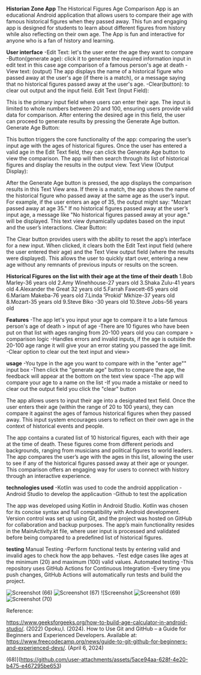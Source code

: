 **Historian Zone App**
The Historical Figures Age Comparison App  is an educational Android application that allows users to compare their age with famous historical figures when they passed away. This fun and engaging app is designed for students to learn about different figures from history while also reflecting on their own age. The App is fun and interactive for anyone who is a fan of history and learning.

**User interface**
-Edit Text: let's the user enter the age they want to compare
-Button(generate age): click it to generate the required information input in edit text in this case age comparison of a famous person's age at death
-View text: (output) The app displays the name of a historical figure who passed away at the user's age (if there is a match), or a message saying that no historical figures passed away at the user's age.
-Clear(button): to clear out output and the input field.
Edit Text (Input Field):

This is the primary input field where users can enter their age.
The input is limited to whole numbers between 20 and 100, ensuring users provide valid data for comparison.
After entering the desired age in this field, the user can proceed to generate results by pressing the Generate Age button.
Generate Age Button:

This button triggers the core functionality of the app: comparing the user’s input age with the ages of historical figures.
Once the user has entered a valid age in the Edit Text field, they can click the Generate Age button to view the comparison.
The app will then search through its list of historical figures and display the results in the output view.
Text View (Output Display):

After the Generate Age button is pressed, the app displays the comparison results in this Text View area.
If there is a match, the app shows the name of the historical figure who passed away at the same age as the user’s input.
For example, if the user enters an age of 35, the output might say: "Mozart passed away at age 35."
If no historical figures passed away at the user’s input age, a message like "No historical figures passed away at your age." will be displayed.
This text view dynamically updates based on the input and the user’s interactions.
Clear Button:

The Clear button provides users with the ability to reset the app’s interface for a new input.
When clicked, it clears both the Edit Text input field (where the user entered their age) and the Text View output field (where the results were displayed).
This allows the user to quickly start over, entering a new age without any remnants of previous inputs or results on the screen.

**Historical Figures on the list with their age at the time of their death**
1.Bob Marley-36 years old
2.Amy Winehhouse-27 years old
3.Shaka Zulu-41 years old
4.Alexander the Great 32 years old
5.Farrah Fawcett-65 years old
6.Mariam Makeba-76 years old
7.Linda 'Prokid' Mkhize-37 years old
8.Mozart-35 years old
9.Steve Biko -30 years old
10.Steve Jobs-56 years old


**Features**
-The app let's you input your age to compare it to a late famous person's age of death > input of age
-There are 10 figures who have been put on that list with ages ranging from 20-100 years old you can compare > comparison logic
-Handles errors and invalid inputs, if the age is outside the 20-100 age range it will give your an error stating you passed the age limit.
-Clear option to clear out the text input and view> 

**usage**
-You type in the age you want to compare with in the "enter age"" input box
-Then click the "generate age" button to compare the age, the feedback will appear at the bottom on the text view space
-The app will compare your age to a name on the list 
-If you made a mistake or need to clear out the output field  you click the "clear" button

The app allows users to input their age into a designated text field. Once the user enters their age (within the range of 20 to 100 years), they can compare it against the ages of famous historical figures when they passed away.
This input system encourages users to reflect on their own age in the context of historical events and people.

The app contains a curated list of 10 historical figures, each with their age at the time of death. These figures come from different periods and backgrounds, ranging from musicians and political figures to world leaders.
The app compares the user’s age with the ages in this list, allowing the user to see if any of the historical figures passed away at their age or younger. This comparison offers an engaging way for users to connect with history through an interactive experience.

**technologies used**
-Kotlin was used to code the android appplication
-Android Studio to develop the applicaution
-Github to test the application

The app was developed using Kotlin in Android Studio. Kotlin was chosen for its concise syntax and full compatibility with Android development. Version control was set up using Git, and the project was hosted on GitHub for collaboration and backup purposes. The app’s main functionality resides in the MainActivity.kt file, where user input is processed and validated before being compared to a predefined list of historical figures.

**testing**
Manual Testing
-Perform functional tests by entering valid and invalid ages to check how the app behaves.
-Test edge cases like ages at the minimum (20) and maximum (100) valid values.
Automated testing
-This repository uses GitHub Actions for Continuous Integration 
-Every time you push changes, GitHub Actions will automatically run tests and build the project.


![Screenshot (66)](https://github.com/user-attachments/assets/774fe5a0-fa6d-4b0c-8fa8-9d037c8323ab)
![Screenshot (67)](https://github.com/user-attachments/assets/01ba87d3-36cf-403e-9187-c44f316c6444)
![Screenshot ![Screenshot (69)](https://github.com/user-attachments/assets/fb22a3ae-4716-4b19-ac85-bac34edccc5d)
![Screenshot (70)](https://github.com/user-attachments/assets/1e6842a2-5243-4029-9024-1c9f90ddf72c)

Reference:

https://www.geeksforgeeks.org/how-to-build-age-calculator-in-android-studio/. (2022)
Opoku,I. (2024). How to Use Git and GitHub – a Guide for Beginners and Experienced Developers. Available at:  https://www.freecodecamp.org/news/guide-to-git-github-for-beginners-and-experienced-devs/. (April 6, 2024)

(68)](https://github.com/user-attachments/assets/5ace94aa-628f-4e20-b475-e467295be653)

